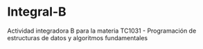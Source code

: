 # Integral-B
Actividad integradora B para la materia TC1031 - Programación de estructuras de datos y algoritmos fundamentales
